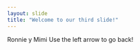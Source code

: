 ```yaml
---
layout: slide
title: "Welcome to our third slide!"
---
```

Ronnie y Mimi
Use the left arrow to go back!
